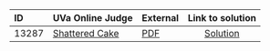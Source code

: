 | ID | UVa Online Judge | External | Link to solution |
|:---|:---|:---|:---:|
| 13287 | [Shattered Cake](https://onlinejudge.org/index.php?option=com_onlinejudge&Itemid=8&page=show_problem&problem=5211) | [PDF](https://onlinejudge.org/external/132/13287.pdf) | [Solution](https%3A//github.com/versenyi98/programming-contests/tree/master/UVa%20Online%20Judge/13287%2520-%2520Shattered%2520Cake)|
